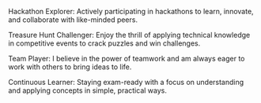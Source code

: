 Hackathon Explorer: Actively participating in hackathons to learn, innovate, and collaborate with like-minded peers.

Treasure Hunt Challenger: Enjoy the thrill of applying technical knowledge in competitive events to crack puzzles and win challenges.

Team Player: I believe in the power of teamwork and am always eager to work with others to bring ideas to life.

Continuous Learner: Staying exam-ready with a focus on understanding and applying concepts in simple, practical ways.
<!---
Pratham-Bandodkar/Pratham-Bandodkar is a ✨ special ✨ repository because its `README.md` (this file) appears on your GitHub profile.
You can click the Preview link to take a look at your changes.
--->

